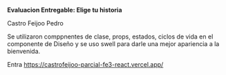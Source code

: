**Evaluacion Entregable: Elige tu historia** 

Castro Feijoo Pedro


Se utilizaron comppnentes de clase, props, estados,  ciclos de vida en el componente de Diseño y se uso swell para darle una mejor apariencia a la bienvenida.

Entra https://castrofeijoo-parcial-fe3-react.vercel.app/

